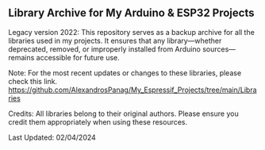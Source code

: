Library Archive for My Arduino & ESP32 Projects
----

Legacy version 2022:
This repository serves as a backup archive for all the libraries used in my projects. It ensures that any library—whether deprecated, removed, or improperly installed from Arduino sources—remains accessible for future use.

Note:
For the most recent updates or changes to these libraries, please check this link.
https://github.com/AlexandrosPanag/My_Espressif_Projects/tree/main/Libraries


Credits:
All libraries belong to their original authors. Please ensure you credit them appropriately when using these resources.

Last Updated: 02/04/2024
